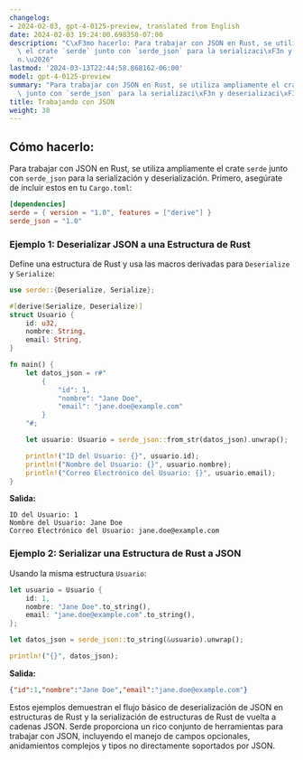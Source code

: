 ```yaml
---
changelog:
- 2024-02-03, gpt-4-0125-preview, translated from English
date: 2024-02-03 19:24:00.698350-07:00
description: "C\xF3mo hacerlo: Para trabajar con JSON en Rust, se utiliza ampliamente\
  \ el crate `serde` junto con `serde_json` para la serializaci\xF3n y deserializaci\xF3\
  n.\u2026"
lastmod: '2024-03-13T22:44:58.868162-06:00'
model: gpt-4-0125-preview
summary: "Para trabajar con JSON en Rust, se utiliza ampliamente el crate `serde`\
  \ junto con `serde_json` para la serializaci\xF3n y deserializaci\xF3n."
title: Trabajando con JSON
weight: 38
---
```


## Cómo hacerlo:
Para trabajar con JSON en Rust, se utiliza ampliamente el crate `serde` junto con `serde_json` para la serialización y deserialización. Primero, asegúrate de incluir estos en tu `Cargo.toml`:

```toml
[dependencies]
serde = { version = "1.0", features = ["derive"] }
serde_json = "1.0"
```

### Ejemplo 1: Deserializar JSON a una Estructura de Rust
Define una estructura de Rust y usa las macros derivadas para `Deserialize` y `Serialize`:

```rust
use serde::{Deserialize, Serialize};

#[derive(Serialize, Deserialize)]
struct Usuario {
    id: u32,
    nombre: String,
    email: String,
}

fn main() {
    let datos_json = r#"
        {
            "id": 1,
            "nombre": "Jane Doe",
            "email": "jane.doe@example.com"
        }
    "#;

    let usuario: Usuario = serde_json::from_str(datos_json).unwrap();

    println!("ID del Usuario: {}", usuario.id);
    println!("Nombre del Usuario: {}", usuario.nombre);
    println!("Correo Electrónico del Usuario: {}", usuario.email);
}
```

**Salida:**

```
ID del Usuario: 1
Nombre del Usuario: Jane Doe
Correo Electrónico del Usuario: jane.doe@example.com
```

### Ejemplo 2: Serializar una Estructura de Rust a JSON
Usando la misma estructura `Usuario`:

```rust
let usuario = Usuario {
    id: 1,
    nombre: "Jane Doe".to_string(),
    email: "jane.doe@example.com".to_string(),
};

let datos_json = serde_json::to_string(&usuario).unwrap();

println!("{}", datos_json);
```

**Salida:**

```json
{"id":1,"nombre":"Jane Doe","email":"jane.doe@example.com"}
```

Estos ejemplos demuestran el flujo básico de deserialización de JSON en estructuras de Rust y la serialización de estructuras de Rust de vuelta a cadenas JSON. Serde proporciona un rico conjunto de herramientas para trabajar con JSON, incluyendo el manejo de campos opcionales, anidamientos complejos y tipos no directamente soportados por JSON.
